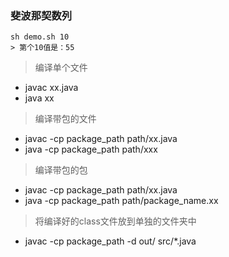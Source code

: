 ### 斐波那契数列
```
sh demo.sh 10
> 第个10值是：55
```

> 编译单个文件
- javac xx.java
- java xx

> 编译带包的文件
- javac -cp package_path path/xx.java
- java -cp package_path path/xxx

> 编译带包的包
- javac -cp package_path path/xx.java
- java -cp package_path path/package_name.xx

> 将编译好的class文件放到单独的文件夹中
- javac -cp package_path -d out/  src/*.java
